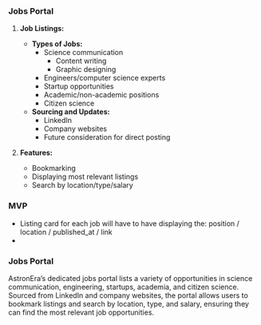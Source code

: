 ### Jobs Portal

1. **Job Listings:**

   - **Types of Jobs:**
     - Science communication
       - Content writing
       - Graphic designing
     - Engineers/computer science experts
     - Startup opportunities
     - Academic/non-academic positions
     - Citizen science
   - **Sourcing and Updates:**
     - LinkedIn
     - Company websites
     - Future consideration for direct posting

2. **Features:**
   - Bookmarking
   - Displaying most relevant listings
   - Search by location/type/salary

### MVP

- Listing card for each job will have to have displaying the: position / location / published_at /
  link
-

### Jobs Portal

AstronEra’s dedicated jobs portal lists a variety of opportunities in science communication,
engineering, startups, academia, and citizen science. Sourced from LinkedIn and company websites,
the portal allows users to bookmark listings and search by location, type, and salary, ensuring they
can find the most relevant job opportunities.

